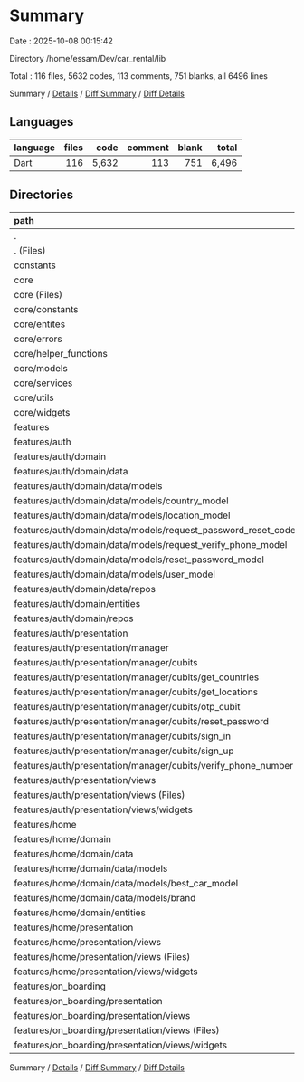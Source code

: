 # Summary

Date : 2025-10-08 00:15:42

Directory /home/essam/Dev/car_rental/lib

Total : 116 files,  5632 codes, 113 comments, 751 blanks, all 6496 lines

Summary / [Details](details.md) / [Diff Summary](diff.md) / [Diff Details](diff-details.md)

## Languages
| language | files | code | comment | blank | total |
| :--- | ---: | ---: | ---: | ---: | ---: |
| Dart | 116 | 5,632 | 113 | 751 | 6,496 |

## Directories
| path | files | code | comment | blank | total |
| :--- | ---: | ---: | ---: | ---: | ---: |
| . | 116 | 5,632 | 113 | 751 | 6,496 |
| . (Files) | 1 | 33 | 2 | 6 | 41 |
| constants | 1 | 51 | 97 | 50 | 198 |
| core | 21 | 914 | 3 | 108 | 1,025 |
| core (Files) | 1 | 247 | 0 | 1 | 248 |
| core/constants | 3 | 7 | 0 | 2 | 9 |
| core/entites | 1 | 5 | 0 | 2 | 7 |
| core/errors | 1 | 59 | 1 | 9 | 69 |
| core/helper_functions | 2 | 73 | 0 | 6 | 79 |
| core/models | 1 | 10 | 0 | 4 | 14 |
| core/services | 5 | 242 | 1 | 49 | 292 |
| core/utils | 1 | 23 | 0 | 2 | 25 |
| core/widgets | 6 | 248 | 1 | 33 | 282 |
| features | 93 | 4,634 | 11 | 587 | 5,232 |
| features/auth | 59 | 2,918 | 10 | 394 | 3,322 |
| features/auth/domain | 14 | 459 | 0 | 77 | 536 |
| features/auth/domain/data | 7 | 362 | 0 | 55 | 417 |
| features/auth/domain/data/models | 6 | 194 | 0 | 37 | 231 |
| features/auth/domain/data/models/country_model | 1 | 15 | 0 | 3 | 18 |
| features/auth/domain/data/models/location_model | 1 | 17 | 0 | 3 | 20 |
| features/auth/domain/data/models/request_password_reset_code_mode | 1 | 15 | 0 | 3 | 18 |
| features/auth/domain/data/models/request_verify_phone_model | 1 | 15 | 0 | 3 | 18 |
| features/auth/domain/data/models/reset_password_model | 1 | 7 | 0 | 3 | 10 |
| features/auth/domain/data/models/user_model | 1 | 125 | 0 | 22 | 147 |
| features/auth/domain/data/repos | 1 | 168 | 0 | 18 | 186 |
| features/auth/domain/entities | 6 | 51 | 0 | 13 | 64 |
| features/auth/domain/repos | 1 | 46 | 0 | 9 | 55 |
| features/auth/presentation | 45 | 2,459 | 10 | 317 | 2,786 |
| features/auth/presentation/manager | 14 | 311 | 0 | 112 | 423 |
| features/auth/presentation/manager/cubits | 14 | 311 | 0 | 112 | 423 |
| features/auth/presentation/manager/cubits/get_countries | 2 | 35 | 0 | 15 | 50 |
| features/auth/presentation/manager/cubits/get_locations | 2 | 34 | 0 | 14 | 48 |
| features/auth/presentation/manager/cubits/otp_cubit | 2 | 18 | 0 | 10 | 28 |
| features/auth/presentation/manager/cubits/reset_password | 2 | 71 | 0 | 21 | 92 |
| features/auth/presentation/manager/cubits/sign_in | 2 | 34 | 0 | 15 | 49 |
| features/auth/presentation/manager/cubits/sign_up | 2 | 50 | 0 | 15 | 65 |
| features/auth/presentation/manager/cubits/verify_phone_number | 2 | 69 | 0 | 22 | 91 |
| features/auth/presentation/views | 31 | 2,148 | 10 | 205 | 2,363 |
| features/auth/presentation/views (Files) | 7 | 145 | 0 | 29 | 174 |
| features/auth/presentation/views/widgets | 24 | 2,003 | 10 | 176 | 2,189 |
| features/home | 26 | 1,372 | 1 | 145 | 1,518 |
| features/home/domain | 3 | 236 | 0 | 31 | 267 |
| features/home/domain/data | 2 | 206 | 0 | 27 | 233 |
| features/home/domain/data/models | 2 | 206 | 0 | 27 | 233 |
| features/home/domain/data/models/best_car_model | 1 | 197 | 0 | 24 | 221 |
| features/home/domain/data/models/brand | 1 | 9 | 0 | 3 | 12 |
| features/home/domain/entities | 1 | 30 | 0 | 4 | 34 |
| features/home/presentation | 23 | 1,136 | 1 | 114 | 1,251 |
| features/home/presentation/views | 23 | 1,136 | 1 | 114 | 1,251 |
| features/home/presentation/views (Files) | 2 | 19 | 1 | 6 | 26 |
| features/home/presentation/views/widgets | 21 | 1,117 | 0 | 108 | 1,225 |
| features/on_boarding | 8 | 344 | 0 | 48 | 392 |
| features/on_boarding/presentation | 8 | 344 | 0 | 48 | 392 |
| features/on_boarding/presentation/views | 8 | 344 | 0 | 48 | 392 |
| features/on_boarding/presentation/views (Files) | 3 | 75 | 0 | 16 | 91 |
| features/on_boarding/presentation/views/widgets | 5 | 269 | 0 | 32 | 301 |

Summary / [Details](details.md) / [Diff Summary](diff.md) / [Diff Details](diff-details.md)